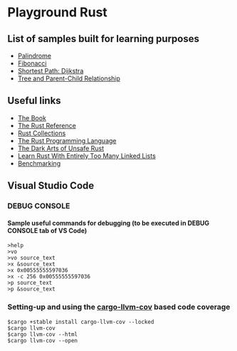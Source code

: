 # Playground Rust

## List of samples built for learning purposes

- [Palindrome](https://github.com/sheroz/palindrome)
- [Fibonacci](https://github.com/sheroz/fibonacci)
- [Shortest Path: Dijkstra](https://github.com/sheroz/shortest_path)
- [Tree and Parent-Child Relationship](https://github.com/sheroz/tree-sample-rs)

## Useful links

- [The Book](https://doc.rust-lang.org/book)
- [The Rust Reference](https://doc.rust-lang.org/reference)
- [Rust Collections](https://doc.rust-lang.org/std/collections)
- [The Rust Programming Language](https://www.cs.brandeis.edu/~cs146a/rust/doc-02-21-2015/book/README.html)
- [The Dark Arts of Unsafe Rust](https://doc.rust-lang.org/nightly/nomicon/)
- [Learn Rust With Entirely Too Many Linked Lists](https://rust-unofficial.github.io/too-many-lists/)
- [Benchmarking](https://bheisler.github.io/criterion.rs/book/)

## Visual Studio Code

### DEBUG CONSOLE

#### Sample useful commands for debugging (to be executed in DEBUG CONSOLE tab of VS Code)

```text
>help
>vo
>vo source_text
>x &source_text
>x 0x00555555597036
>x -c 256 0x00555555597036
>p source_text
>p &source_text
```

### Setting-up and using the [cargo-llvm-cov](https://github.com/taiki-e/cargo-llvm-cov) based code coverage

```text
$cargo +stable install cargo-llvm-cov --locked
$cargo llvm-cov
$cargo llvm-cov --html
$cargo llvm-cov --open 
```
